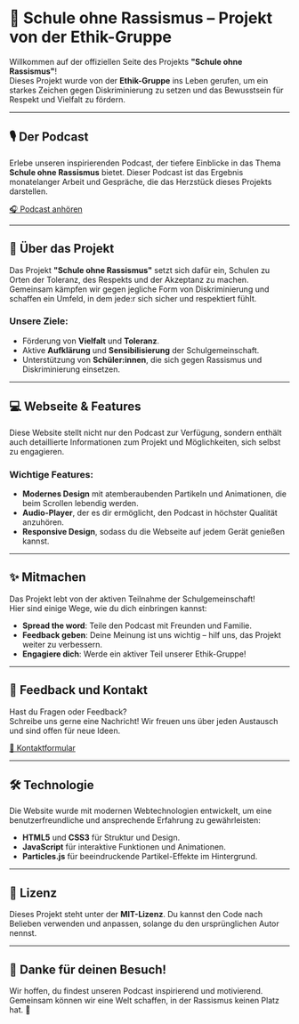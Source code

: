 # 📡 **Schule ohne Rassismus – Projekt von der Ethik-Gruppe**

Willkommen auf der offiziellen Seite des Projekts **"Schule ohne Rassismus"**!  
Dieses Projekt wurde von der **Ethik-Gruppe** ins Leben gerufen, um ein starkes Zeichen gegen Diskriminierung zu setzen und das Bewusstsein für Respekt und Vielfalt zu fördern.

---

## 🎙️ **Der Podcast**

Erlebe unseren inspirierenden Podcast, der tiefere Einblicke in das Thema **Schule ohne Rassismus** bietet. Dieser Podcast ist das Ergebnis monatelanger Arbeit und Gespräche, die das Herzstück dieses Projekts darstellen.  

[🎧 Podcast anhören](Podcast.mp3)

---

## 🌟 **Über das Projekt**

Das Projekt **"Schule ohne Rassismus"** setzt sich dafür ein, Schulen zu Orten der Toleranz, des Respekts und der Akzeptanz zu machen. Gemeinsam kämpfen wir gegen jegliche Form von Diskriminierung und schaffen ein Umfeld, in dem jede:r sich sicher und respektiert fühlt.

### Unsere Ziele:
- Förderung von **Vielfalt** und **Toleranz**.
- Aktive **Aufklärung** und **Sensibilisierung** der Schulgemeinschaft.
- Unterstützung von **Schüler:innen**, die sich gegen Rassismus und Diskriminierung einsetzen.

---

## 💻 **Webseite & Features**

Diese Website stellt nicht nur den Podcast zur Verfügung, sondern enthält auch detaillierte Informationen zum Projekt und Möglichkeiten, sich selbst zu engagieren. 

### Wichtige Features:
- **Modernes Design** mit atemberaubenden Partikeln und Animationen, die beim Scrollen lebendig werden.
- **Audio-Player**, der es dir ermöglicht, den Podcast in höchster Qualität anzuhören.
- **Responsive Design**, sodass du die Webseite auf jedem Gerät genießen kannst.

---

## ✨ **Mitmachen**

Das Projekt lebt von der aktiven Teilnahme der Schulgemeinschaft!  
Hier sind einige Wege, wie du dich einbringen kannst:
- **Spread the word**: Teile den Podcast mit Freunden und Familie.
- **Feedback geben**: Deine Meinung ist uns wichtig – hilf uns, das Projekt weiter zu verbessern.
- **Engagiere dich**: Werde ein aktiver Teil unserer Ethik-Gruppe!

---

## 💬 **Feedback und Kontakt**

Hast du Fragen oder Feedback?  
Schreibe uns gerne eine Nachricht! Wir freuen uns über jeden Austausch und sind offen für neue Ideen.  

[📧 Kontaktformular](#)

---

## 🛠️ **Technologie**

Die Website wurde mit modernen Webtechnologien entwickelt, um eine benutzerfreundliche und ansprechende Erfahrung zu gewährleisten:

- **HTML5** und **CSS3** für Struktur und Design.
- **JavaScript** für interaktive Funktionen und Animationen.
- **Particles.js** für beeindruckende Partikel-Effekte im Hintergrund.

---

## 📜 **Lizenz**

Dieses Projekt steht unter der **MIT-Lizenz**. Du kannst den Code nach Belieben verwenden und anpassen, solange du den ursprünglichen Autor nennst.

---

## 🤝 **Danke für deinen Besuch!**

Wir hoffen, du findest unseren Podcast inspirierend und motivierend.  
Gemeinsam können wir eine Welt schaffen, in der Rassismus keinen Platz hat. 💪
